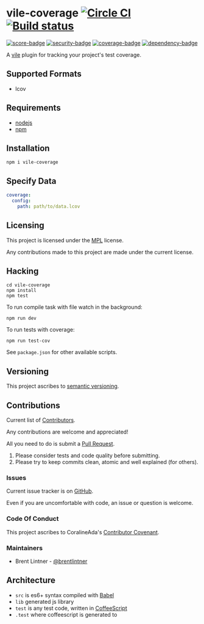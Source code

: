 # vile-coverage [![Circle CI](https://circleci.com/gh/forthright/vile-coverage.svg?style=svg&circle-token=99e11e5fda6649fe9d8ee644b3d1e1337322a5d6)](https://circleci.com/gh/forthright/vile-coverage) [![Build status](https://ci.appveyor.com/api/projects/status/vivh8lh9uvdvry00/branch/master?svg=true)](https://ci.appveyor.com/project/brentlintner/vile-coverage/branch/master)

[![score-badge](https://vile.io/api/v0/users/brentlintner/vile-coverage/badges/score?token=uFywUmzZfbg6UboLzn6R)](https://vile.io/~/brentlintner/vile-coverage) [![security-badge](https://vile.io/api/v0/users/brentlintner/vile-coverage/badges/security?token=uFywUmzZfbg6UboLzn6R)](https://vile.io/~/brentlintner/vile-coverage) [![coverage-badge](https://vile.io/api/v0/users/brentlintner/vile-coverage/badges/coverage?token=uFywUmzZfbg6UboLzn6R)](https://vile.io/~/brentlintner/vile-coverage) [![dependency-badge](https://vile.io/api/v0/users/brentlintner/vile-coverage/badges/dependency?token=uFywUmzZfbg6UboLzn6R)](https://vile.io/~/brentlintner/vile-coverage)

A [vile](https://vile.io) plugin for tracking your project's test coverage.

## Supported Formats

* lcov

## Requirements

- [nodejs](http://nodejs.org)
- [npm](http://npmjs.org)

## Installation

    npm i vile-coverage

## Specify Data

```yml
coverage:
  config:
    path: path/to/data.lcov
```

## Licensing

This project is licensed under the [MPL](https://www.mozilla.org/MPL/2.0) license.

Any contributions made to this project are made under the current license.

## Hacking

    cd vile-coverage
    npm install
    npm test

To run compile task with file watch in the background:

    npm run dev

To run tests with coverage:

    npm run test-cov

See `package.json` for other available scripts.

## Versioning

This project ascribes to [semantic versioning](http://semver.org).

## Contributions

Current list of [Contributors]().

Any contributions are welcome and appreciated!

All you need to do is submit a [Pull Request]().

1. Please consider tests and code quality before submitting.
2. Please try to keep commits clean, atomic and well explained (for others).

### Issues

Current issue tracker is on [GitHub]().

Even if you are uncomfortable with code, an issue or question is welcome.

### Code Of Conduct

This project ascribes to CoralineAda's [Contributor Covenant](https://github.com/CoralineAda/contributor_covenant).

### Maintainers

- Brent Lintner - [@brentlintner](http://github.com/brentlintner)

## Architecture

- `src` is es6+ syntax compiled with [Babel](https://babeljs.io)
- `lib` generated js library
- `test` is any test code, written in [CoffeeScript](http://coffeescript.org)
- `.test` where coffeescript is generated to
